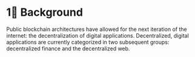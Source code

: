 # 1⃣ Background

Public blockchain architectures have allowed for the next iteration of the internet: the decentralization of digital applications. Decentralized, digital applications are currently categorized in two subsequent groups: decentralized finance and the decentralized web.

